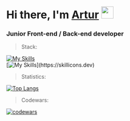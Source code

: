 <h1 align="left">Hi there, I'm <a href="https://www.linkedin.com/in/artur-avtukhov/" target="_blank">Artur</a> 
<img src="https://github.com/blackcater/blackcater/raw/main/images/Hi.gif" height="32"/></h1>
<h3 align="left">Junior Front-end / Back-end developer</h3>

> Stack: <br>
>
[![My Skills](https://skillicons.dev/icons?i=js,ts,html,css,react,redux,python,django,nginx,mysql)](https://skillicons.dev)<br>
[![My Skills](https://skillicons.dev/icons?i=docker,git,figma,ps,webpack,vscode,linux,bash,)](https://skillicons.dev)

> Statistics: <br>
>
[![Top Langs](https://github-readme-stats.vercel.app/api/top-langs/?username=Archy-A&layout=compact)](https://github.com/anuraghazra/github-readme-stats)

> Codewars: <br>
>
[![codewars](https://www.codewars.com/users/Artur-Avtukhov/badges/large)](https://www.codewars.com/users/username) 
>
